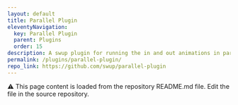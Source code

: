 ```yaml
---
layout: default
title: Parallel Plugin
eleventyNavigation:
  key: Parallel Plugin
  parent: Plugins
  order: 15
description: A swup plugin for running the in and out animations in parallel
permalink: /plugins/parallel-plugin/
repo_link: https://github.com/swup/parallel-plugin
---
```


⚠️ This page content is loaded from the repository README.md file. Edit the file in the source repository.
